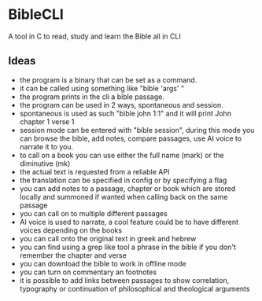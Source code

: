 # BibleCLI
A tool in C to read, study and learn the Bible all in CLI

## Ideas
- the program is a binary that can be set as a command.
- it can be called using something like "bible 'args' "
- the program prints in the cli a bible passage.
- the program can be used in 2 ways, spontaneous and session.
- spontaneous is used as such "bible john 1:1" and it will print John chapter 1 verse 1
- session mode can be entered with "bible session", during this mode you can browse the bible, add notes, compare passages, use AI voice to narrate it to you.
- to call on a book you can use either the full name (mark) or the diminutive (mk)
- the actual text is requested from a reliable API
- the translation can be specified in config or by specifying a flag
- you can add notes to a passage, chapter or book which are stored locally and summoned if wanted when calling back on the same passage
- you can call on to multiple different passages
- AI voice is used to narrate, a cool feature could be to have different voices depending on the books
- you can call onto the original text in greek and hebrew
- you can find using a grep like tool a phrase in the bible if you don't remember the chapter and verse
- you can download the bible to work in offline mode
- you can turn on commentary an footnotes
- it is possible to add links between passages to show correlation, typography or continuation of philosophical and theological arguments
